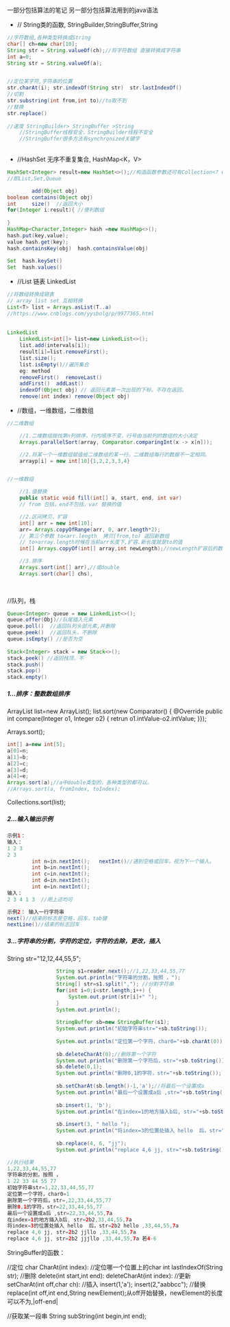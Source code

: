 一部分包括算法的笔记
另一部分包括算法用到的java语法

- //  String类的函数,    StringBuilder,StringBuffer,String

```java
//字符数组,各种类型转换成String
char[] ch=new char[10];
String str = String.valueOf(ch);//将字符数组 直接转换成字符串
int a=0;
String str = String.valueOf(a);


//定位某字符,字符串的位置
str.charAt(i); str.indexOf(String str)  str.lastIndexOf()
//切割
str.substring(int from,int to)//to取不到
//替换
str.replace()
    
//速度 StringBuilder> StringBuffer >String
    //StringBuffer线程安全，StringBuilder线程不安全
    //StringBuffer很多方法有synchronized关键字
    
```

- //HashSet  无序不重复集合,   HashMap<K，V> 

```java
HashSet<Integer> result=new HashSet<>();//构造函数参数还可有Collection<? extends E> c
//即List,Set,Queue

	    add(Object obj)
boolean contains(Object obj)
int     size()  //返回大小  
for(Integer i:result){ //便利数组
    
}
HashMap<Character,Integer> hash =new HashMap<>();
hash.put(key,value);
value hash.get(key);
hash.containsKey(obj)  hash.containsValue(obj)
    
Set  hash.keySet()
Set  hash.values()
```

- //List 链表     LinkedList

```java
//将数组转换成链表
// array list set 互相转换
List<T> list = Arrays.asList(T..a)
//https://www.cnblogs.com/yysbolg/p/9977365.html
    
    
LinkedList
    LinkedList<int[]> list=new LinkedList<>();
    list.add(intervals[i]);
    result[i]=list.removeFirst(); 
    list.size();
    list.isEmpty()//遍历集合
	eg: method
	removeFirst()  removeLast()
    addFirst()	addLast()
    indexOf(Object obj) // 返回元素第一次出现的下标，不存在返回。
    remove(int index) remove(Object obj)

```

- //数组，一维数组，二维数组

```java
//二维数组

    //1.二维数组按找第n列排序，行内顺序不变，行号由当前列的数组的大小决定
    Arrays.parallelSort(array, Comparator.comparingInt(x -> x[n]));

    //2.将某一个一维数组赋值给二维数组的某一行。二维数组每行的数据不一定相同。
    arrayp[i] = new int[10]{1,2,2,3,3,4} 


//一维数组

    //1.值替换
    public static void fill(int[] a, start, end, int var)
    // from 包括，end不包括，var 替换的值

	//2.区间拷贝，扩容
	int[] arr = new int[10];
	arr= Arrays.copyOfRange(arr, 0, arr.length*2);
	// 第三个参数 to<arr.length  拷贝[from,to) 返回新数组
	// to>array.length时候在当前arr长度下,扩容.新长度就是to的值
	int[] Arrays.copyOf(int[] array,int newLength);//newLength扩容后的数组	

	//3.排序
	Arrays.sort(int[] arr),//或double
	Arrays.sort(char[] chs),
	
	

```

//队列，栈

```java
Queue<Integer> queue = new LinkedList<>();
queue.offer(Obj)//队尾插入元素
queue.poll()  //返回队列头部元素,并删除
queue.peek()  //返回队头，不删除
queue.isEmpty() //是否为空
    
Stack<Integer> stack = new Stack<>();
stack.peek() //返回栈顶，不
stack.push()
stack.pop()
stack.empty()
```



##### 1...排序：整数数组排序

ArrayList<Integer> list=new ArrayList<Integer>();
        list.sort(new Comparator<Integer>() {
			@Override
			public int compare(Integer o1, Integer o2) {
				retrun o1.intValue-o2.intValue;
			}});

Arrays.sort();

```java
int[] a=new int[5];
a[0]=n;
a[1]=b;
a[2]=c;
a[3]=d;
a[4]=e;  
Arrays.sort(a);//a中double类型的，各种类型的都可以。
//Arrays.sort(a, fromIndex, toIndex);
```

Collections.sort(list);

##### 2...输入输出示例



```java
示例1： 
输入：
1 2 3
2 3
		int n=in.nextInt();   nextInt()//遇到空格或回车，视为下一个输入。
        int b=in.nextInt();
        int c=in.nextInt();
        int d=in.nextInt();
        int e=in.nextInt();	
输入：
2 3 4 1 3  //用上述均可

示例2： 输入一行字符串
next()//结束的标志是空格，回车，tab键
nextLine()//结束的标志回车

```



##### 3...字符串的分割，字符的定位，字符的去除，更改，插入

String str="12,12,44,55,5";

```java
				String s1=reader.next();//1,22,33,44,55,77
                System.out.println("字符串的分割，按照 ，");
                String[] str=s1.split(","); //分割字符串
                for(int i=0;i<str.length;i++) {
                	System.out.print(str[i]+" ");
                }
                System.out.println();
                
                StringBuffer sb=new StringBuffer(s1);
                System.out.println("初始字符串str="+sb.toString());
                
                System.out.println("定位第一个字符，char0="+sb.charAt(0));
                
                sb.deleteCharAt(0);//删除第一个字符
                System.out.println("删除第一个字符后，str="+sb.toString());
                sb.delete(0,1);
                System.out.println("删除0,1的字符，str="+sb.toString());
                
                sb.setCharAt(sb.length()-1,'a');//将最后一个设置成a
                System.out.println("最后一个设置成a后 ,str="+sb.toString());
                
                sb.insert(1, 'b');
                System.out.println("在index=1的地方插入b后, str="+sb.toString());
                
                sb.insert(3, " hello ");
                System.out.println("将index=3的位置处插入 hello  后，str="+sb.toString());
                
                sb.replace(4, 6, "jj");
                System.out.println("replace 4,6 jj, str="+sb.toString());

//执行结果
1,22,33,44,55,77
字符串的分割，按照 ，
1 22 33 44 55 77 
初始字符串str=1,22,33,44,55,77
定位第一个字符，char0=1
删除第一个字符后，str=,22,33,44,55,77
删除0,1的字符，str=22,33,44,55,77
最后一个设置成a后 ,str=22,33,44,55,7a
在index=1的地方插入b后, str=2b2,33,44,55,7a
将index=3的位置处插入 hello  后，str=2b2 hello ,33,44,55,7a
replace 4,6 jj, str=2b2 jjllo ,33,44,55,7a 
replace 4,6 jj, str=2b2 jjjllo ,33,44,55,7a 若4-6
```

StringBuffer的函数：

//定位
char CharAt(int index): //定位哪一个位置上的char
int lastIndexOf(String str);
//删除
delete(int start,int end):
deleteCharAt(int index):
//更新
setCharAt(int off,char ch):
//插入
insert(1,'a');
insert(2,"aabbcc");
//替换
replace(int off,int end,String newElement);从off开始替换，newElement的长度可以不为,|off-end|

//获取某一段串
String subString(int begin,int end);